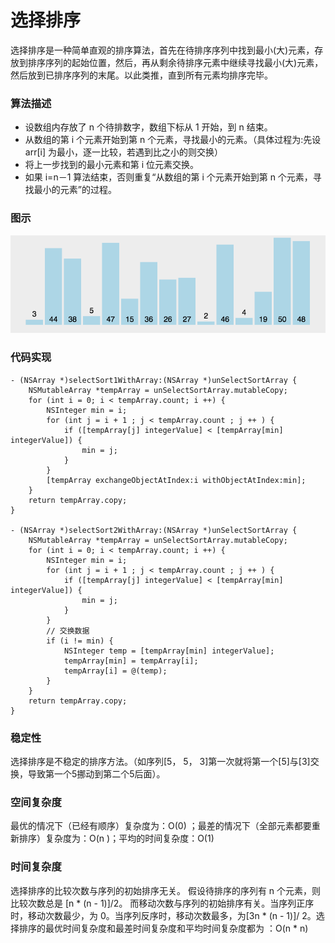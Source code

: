 # 选择排序

选择排序是一种简单直观的排序算法，首先在待排序序列中找到最小(大)元素，存放到排序序列的起始位置，然后，再从剩余待排序元素中继续寻找最小(大)元素，然后放到已排序序列的末尾。以此类推，直到所有元素均排序完毕。 

### 算法描述
* 设数组内存放了 n 个待排数字，数组下标从 1 开始，到 n 结束。
* 从数组的第 i 个元素开始到第 n 个元素，寻找最小的元素。（具体过程为:先设 arr[i] 为最小，逐一比较，若遇到比之小的则交换）
* 将上一步找到的最小元素和第 i 位元素交换。
* 如果 i=n－1 算法结束，否则重复“从数组的第 i 个元素开始到第 n 个元素，寻找最小的元素”的过程。


### 图示
![冒泡排序](https://github.com/sunjinshuai/Play-Leetcode/blob/master/Algorithm-Sort/BubbleSort/BubbleSort.gif)

### 代码实现
```
- (NSArray *)selectSort1WithArray:(NSArray *)unSelectSortArray {
    NSMutableArray *tempArray = unSelectSortArray.mutableCopy;
    for (int i = 0; i < tempArray.count; i ++) {
        NSInteger min = i;
        for (int j = i + 1 ; j < tempArray.count ; j ++ ) {
            if ([tempArray[j] integerValue] < [tempArray[min] integerValue]) {
                min = j;
            }
        }
        [tempArray exchangeObjectAtIndex:i withObjectAtIndex:min];
    }
    return tempArray.copy;
}

- (NSArray *)selectSort2WithArray:(NSArray *)unSelectSortArray {
    NSMutableArray *tempArray = unSelectSortArray.mutableCopy;
    for (int i = 0; i < tempArray.count; i ++) {
        NSInteger min = i;
        for (int j = i + 1 ; j < tempArray.count ; j ++ ) {
            if ([tempArray[j] integerValue] < [tempArray[min] integerValue]) {
                min = j;
            }
        }
        // 交换数据
        if (i != min) {
            NSInteger temp = [tempArray[min] integerValue];
            tempArray[min] = tempArray[i];
            tempArray[i] = @(temp);
        }
    }
    return tempArray.copy;
}
```
 
 
### 稳定性
选择排序是不稳定的排序方法。（如序列[5， 5， 3]第一次就将第一个[5]与[3]交换，导致第一个5挪动到第二个5后面）。

### 空间复杂度
最优的情况下（已经有顺序）复杂度为：O(0) ；最差的情况下（全部元素都要重新排序）复杂度为：O(n )；平均的时间复杂度：O(1)

### 时间复杂度
选择排序的比较次数与序列的初始排序无关。 假设待排序的序列有 n 个元素，则比较次数总是 [n * (n - 1)]/2。
而移动次数与序列的初始排序有关。当序列正序时，移动次数最少，为 0。当序列反序时，移动次数最多，为[3n * (n - 1)]/  2。选择排序的最优时间复杂度和最差时间复杂度和平均时间复杂度都为 ：O(n * n)

